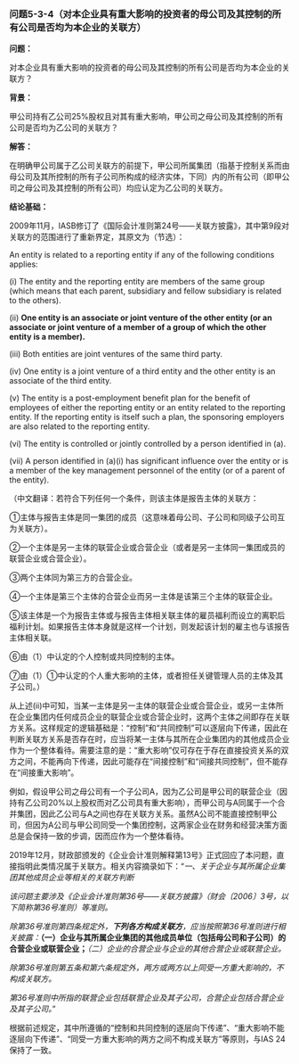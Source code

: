 ### 问题5-3-4（对本企业具有重大影响的投资者的母公司及其控制的所有公司是否均为本企业的关联方）

**问题：**

对本企业具有重大影响的投资者的母公司及其控制的所有公司是否均为本企业的关联方？

**背景：**

甲公司持有乙公司25%股权且对其有重大影响，甲公司之母公司及其控制的所有公司是否均为乙公司的关联方？

**解答：**

在明确甲公司属于乙公司关联方的前提下，甲公司所属集团（指基于控制关系而由母公司及其所控制的所有子公司所构成的经济实体，下同）内的所有公司（即甲公司之母公司及其控制的所有公司）均应认定为乙公司的关联方。

**结论基础：**

2009年11月，IASB修订了《国际会计准则第24号——关联方披露》，其中第9段对关联方的范围进行了重新界定，其原文为（节选）：

An entity is related to a reporting entity if any of the following conditions
applies:

(i) The entity and the reporting entity are members of the same group (which
means that each parent, subsidiary and fellow subsidiary is related to the
others).

(ii) **One entity is an associate or joint venture of the other entity (or an
associate or joint venture of a member of a group of which the other entity is a
member).**

(iii) Both entities are joint ventures of the same third party.

(iv) One entity is a joint venture of a third entity and the other entity is an
associate of the third entity.

(v) The entity is a post-employment benefit plan for the benefit of employees of
either the reporting entity or an entity related to the reporting entity. If the
reporting entity is itself such a plan, the sponsoring employers are also
related to the reporting entity.

(vi) The entity is controlled or jointly controlled by a person identified in
(a).

(vii) A person identified in (a)(i) has significant influence over the entity or
is a member of the key management personnel of the entity (or of a parent of the
entity).

（中文翻译：若符合下列任何一个条件，则该主体是报告主体的关联方：

①主体与报告主体是同一集团的成员（这意味着母公司、子公司和同级子公司互为关联方）。

②一个主体是另一主体的联营企业或合营企业（或者是另一主体同一集团成员的联营企业或合营企业）。

③两个主体同为第三方的合营企业。

④一个主体是第三个主体的合营企业而另一主体是该第三个主体的联营企业。

⑤该主体是一个为报告主体或与报告主体相关联主体的雇员福利而设立的离职后福利计划。如果报告主体本身就是这样一个计划，则发起该计划的雇主也与该报告主体相关联。

⑥由（1）中认定的个人控制或共同控制的主体。

⑦由（1）①中认定的个人重大影响的主体，或者担任关键管理人员的主体及其子公司。）

从上述(ii)中可知，当某一主体是另一主体的联营企业或合营企业，或另一主体所在企业集团内任何成员企业的联营企业或合营企业时，这两个主体之间即存在关联方关系。这样规定的逻辑基础是：“控制”和“共同控制”可以逐层向下传递，因此在判断关联方关系是否存在时，应当将某一主体与其所在企业集团内的其他成员企业作为一个整体看待。需要注意的是：“重大影响”仅可存在于存在直接投资关系的双方之间，不能再向下传递，因此可能存在“间接控制”和“间接共同控制”，但不能存在“间接重大影响”。

例如，假设甲公司之母公司有一个子公司A，因为乙公司是甲公司的联营企业（因持有乙公司20%以上股权而对乙公司具有重大影响），而甲公司与A同属于一个合并集团，因此乙公司与A之间也存在关联方关系。虽然A公司不能直接控制甲公司，但因为A公司与甲公司同受一个集团控制，这两家企业在财务和经营决策方面总是会保持一致的步调，因而应作为一个整体看待。

2019年12月，财政部颁发的《企业会计准则解释第13号》正式回应了本问题，直接指明此类情况属于关联方。相关内容摘录如下：“*一、关于企业与其所属企业集团其他成员企业等相关的关联方判断*

*该问题主要涉及《企业会计准则第36号——关联方披露》（财会〔2006〕3号，以下简称第36号准则）等准则。*

*除第36号准则第四条规定外，***下列各方构成关联方***，应当按照第36号准则进行相关披露：***（一）企业与其所属企业集团的其他成员单位（包括母公司和子公司）的合营企业或联营企业；***（二）企业的合营企业与企业的其他合营企业或联营企业。*

*除第36号准则第五条和第六条规定外，两方或两方以上同受一方重大影响的，不构成关联方。*

*第36号准则中所指的联营企业包括联营企业及其子公司，合营企业包括合营企业及其子公司。*”

根据前述规定，其中所遵循的“控制和共同控制的逐层向下传递”、“重大影响不能逐层向下传递”、“同受一方重大影响的两方之间不构成关联方”等原则，与IAS
24保持了一致。